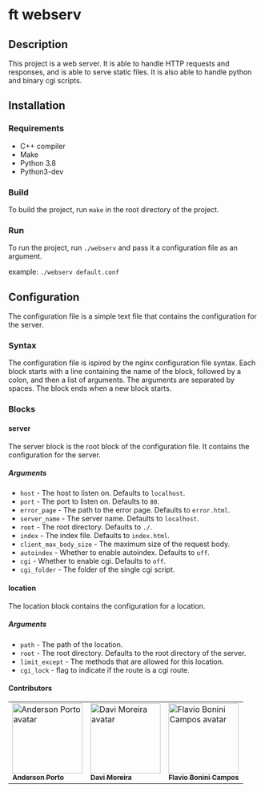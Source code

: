 # ft webserv

## Description

This project is a web server. It is able to handle HTTP requests and responses, 
and is able to serve static files. It is also able to handle python and binary cgi scripts.

## Installation

### Requirements

- C++ compiler
- Make
- Python 3.8
- Python3-dev

### Build

To build the project, run `make` in the root directory of the project.

### Run

To run the project, run `./webserv` and pass it a configuration file as an argument.

example: `./webserv default.conf`

## Configuration

The configuration file is a simple text file that contains the configuration for the server.

### Syntax

The configuration file is ispired by the nginx configuration file syntax.
Each block starts with a line containing the name of the block, followed by a colon, 
and then a list of arguments. The arguments are separated by spaces. The block ends when a new block starts.

### Blocks

#### server

The server block is the root block of the configuration file. It contains the configuration for the server.

##### Arguments

- `host` - The host to listen on. Defaults to `localhost`.
- `port` - The port to listen on. Defaults to `80`.
- `error_page` - The path to the error page. Defaults to `error.html`.
- `server_name` - The server name. Defaults to `localhost`.
- `root` - The root directory. Defaults to `./`.
- `index` - The index file. Defaults to `index.html`.
- `client_max_body_size` - The maximum size of the request body.
- `autoindex` - Whether to enable autoindex. Defaults to `off`.
- `cgi` - Whether to enable cgi. Defaults to `off`.
- `cgi_folder` - The folder of the single cgi script.

#### location

The location block contains the configuration for a location.

##### Arguments

- `path` - The path of the location.
- `root` - The root directory. Defaults to the root directory of the server.
- `limit_except` - The methods that are allowed for this location.
- `cgi_lock` - flag to indicate if the route is a cgi route.

#### Contributors

<p align="center">
<table>
  <tr>
    <td>
      <a href="https://github.com/andersonhsporto">
        <img src="https://avatars.githubusercontent.com/u/47704550?v=4" width="140px" alt="Anderson Porto avatar"/><br>
        <sub><b>Anderson Porto</b></sub>
      </a>
    </td>
    <td>
      <a href="https://github.com/DaviPrograme">
        <img src="https://avatars.githubusercontent.com/u/56012877?v=4" width="140px" alt="Davi Moreira avatar"/><br>
        <sub><b>Davi Moreira</b></sub>
      </a>
    </td>
    <td>
      <a href="https://github.com/GitFlaviobc">
        <img src="https://avatars.githubusercontent.com/u/46327033?v=4" width="140px" alt="Flavio Bonini Campos  avatar"/><br>
        <sub><b>Flavio Bonini Campos</b></sub>
      </a>
    </td>
  </tr>
</table>
